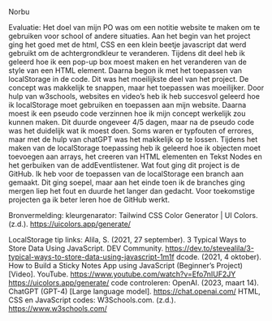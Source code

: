 Norbu


Evaluatie:
Het doel van mijn PO was om een notitie website te maken om te gebruiken voor school of andere situaties.
Aan het begin van het project ging het goed met de html, CSS en een klein beetje javascript dat werd gebruikt om de achtergrondkleur te veranderen. 
Tijdens dit deel heb ik geleerd hoe ik een pop-up box moest maken en het veranderen van de style van een HTML element.
Daarna begon ik met het toepassen van localStorage in de code. Dit was het moeilijkste deel van het project. 
De concept was makkelijk te snappen, maar het toepassen was moeilijker. Door hulp van w3schools, websites en video’s heb ik heb succesvol geleerd hoe ik localStorage moet gebruiken en toepassen aan mijn website. 
Daarna moest ik een pseudo code verzinnen hoe ik mijn concept werkelijk zou kunnen maken. 
Dit duurde ongeveer 4/5 dagen, maar na de pseudo code was het duidelijk wat ik moest doen. 
Soms waren er typfouten of errores, maar met de hulp van chatGPT was het makkelijk op te lossen. 
Tijdens het maken van de localStorage toepassing heb ik geleerd hoe ik objecten moet toevoegen aan arrays, het creeren van HTML elementen en Tekst Nodes en het gerbuiken van de addEventlistener.
Wat fout ging dit project is de GitHub. Ik heb voor de toepassen van de localStorage een branch aan gemaakt. 
Dit ging soepel, maar aan het einde toen ik de branches ging mergen liep het fout en duurde het langer dan gedacht.
Voor toekomstige projecten ga ik beter leren hoe de GitHub werkt.

Bronvermelding:
kleurgenarator:
Tailwind CSS Color Generator | UI Colors. (z.d.). https://uicolors.app/generate/

LocalStorage tip links:
Alila, S. (2021, 27 september). 3 Typical Ways to Store Data Using JavaScript. DEV Community. https://dev.to/stevealila/3-typical-ways-to-store-data-using-javascript-1m1f
dcode. (2021, 4 oktober). How to Build a Sticky Notes App using JavaScript (Beginner’s Project) [Video]. YouTube. https://www.youtube.com/watch?v=Efo7nIUF2JY
https://uicolors.app/generate/
code controleren:
OpenAI. (2023, maart 14). ChatGPT (GPT-4) [Large language model]. https://chat.openai.com/
HTML, CSS en JavaScript codes:
W3Schools.com. (z.d.). https://www.w3schools.com/
